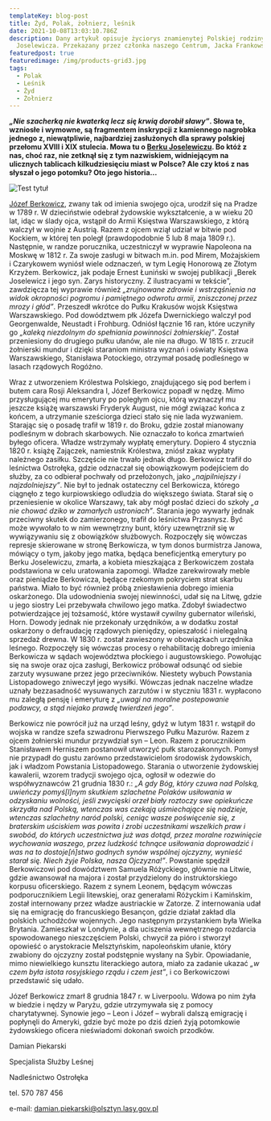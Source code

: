 ```yaml
---
templateKey: blog-post
title: Żyd, Polak, żołnierz, leśnik
date: 2021-10-08T13:03:10.786Z
description: Dany artykuł opisuje życiorys znamienytej Polskiej rodziny Berka i
  Joselewicza. Przekazany przez członka naszego Centrum, Jacka Frankowskiego
featuredpost: true
featuredimage: /img/products-grid3.jpg
tags:
  - Polak
  - Leśnik
  - Żyd
  - Żołnierz
---
```

***„Nie szacherką nie kwaterką lecz się krwią dorobił sławy”*. Słowa te, wzniosłe i wymowne, są fragmentem inskrypcji z kamiennego nagrobka jednego z, niewątpliwie, najbardziej zasłużonych dla sprawy polskiej przełomu XVIII i XIX stulecia. Mowa tu o [Berku Joselewiczu](https://en.wikipedia.org/wiki/Berek_Joselewicz). Bo któż z nas, choć raz, nie zetknął się z tym nazwiskiem, widniejącym na ulicznych tablicach kilkudziesięciu miast w Polsce? Ale czy ktoś z nas słyszał o jego potomku? Oto jego historia…**

![](/img/products-grid2.jpg "Test tytuł")

[Józef Berkowicz](https://en.wikipedia.org/wiki/J%C3%B3zef_Berkowicz), zwany tak od imienia swojego ojca, urodził się na Pradze w 1789 r. W dzieciństwie odebrał żydowskie wykształcenie, a w wieku 20 lat, idąc w ślady ojca, wstąpił do Armii Księstwa Warszawskiego, z którą walczył w wojnie z Austrią. Razem z ojcem wziął udział w bitwie pod Kockiem, w której ten poległ (prawdopodobnie 5 lub 8 maja 1809 r.). Następnie, w randze porucznika, uczestniczył w wyprawie Napoleona na Moskwę w 1812 r. Za swoje zasługi w bitwach m.in. pod Mirem, Możajskiem i Czarykowem wyniósł wiele odznaczeń, w tym Legię Honorową ze Złotym Krzyżem. Berkowicz, jak podaje Ernest Łuniński w swojej publikacji „Berek Joselewicz i jego syn. Zarys historyczny. Z ilustracyami w tekście”, zawdzięcza tej wyprawie również *„zrujnowane zdrowie i wstrząśnienia na widok okropności pogromu i pamiętnego odwrotu armii, zniszczonej przez mrozy i głód”*. Przeszedł wkrótce do Pułku Krakusów wojsk Księstwa Warszawskiego. Pod dowództwem płk Józefa Dwernickiego walczył pod Georgenwalde, Neustadt i Frohburg. Odniósł łącznie 16 ran, które uczyniły go *„kaleką niezdolnym do spełniania powinności żołnierskiej”*. Został przeniesiony do drugiego pułku ułanów, ale nie na długo. W 1815 r. zrzucił żołnierski mundur i dzięki staraniom ministra wyznań i oświaty Księstwa Warszawskiego, Stanisława Potockiego, otrzymał posadę podleśnego w lasach rządowych Rogóżno.

Wraz z utworzeniem Królestwa Polskiego, znajdującego się pod berłem i butem cara Rosji Aleksandra I, Józef Berkowicz popadł w nędzę. Mimo przysługującej mu emerytury po poległym ojcu, którą wyznaczył mu jeszcze książę warszawski Fryderyk August, nie mógł związać końca z końcem, a utrzymanie sześciorga dzieci stało się nie lada wyzwaniem. Starając się o posadę trafił w 1819 r. do Broku, gdzie został mianowany podleśnym w dobrach skarbowych. Nie oznaczało to końca zmartwień byłego oficera. Władze wstrzymały wypłatę emerytury. Dopiero 4 stycznia 1820 r. książę Zajączek, namiestnik Królestwa, zniósł zakaz wypłaty należnego zasiłku. Szczęście nie trwało jednak długo. Berkowicz trafił do leśnictwa Ostrołęka, gdzie odznaczał się obowiązkowym podejściem do służby, za co odbierał pochwały od przełożonych, jako *„najpilniejszy i najzdolniejszy”*. Nie był to jednak ostateczny cel Berkowicza, którego ciągnęło z tego kurpiowskiego odludzia do większego świata. Starał się o przeniesienie w okolice Warszawy, tak aby mógł posłać dzieci do szkoły *„a nie chować dziko w zamarłych ustroniach”*. Starania jego wywarły jednak przeciwny skutek do zamierzonego, trafił do leśnictwa Przasnysz. Być może wywołało to w nim wewnętrzny bunt, który uzewnętrznił się w wywiązywaniu się z obowiązków służbowych. Rozpoczęły się wówczas represje skierowane w stronę Berkowicza, w tym donos burmistrza Janowa, mówiący o tym, jakoby jego matka, będąca beneficjentką emerytury po Berku Joselewiczu, zmarła, a kobieta mieszkająca z Berkowiczem została podstawiona w celu uratowania zapomogi. Władze zarekwirowały meble oraz pieniądze Berkowicza, będące rzekomym pokryciem strat skarbu państwa. Miało to być również próbą zniesławienia dobrego imienia oskarżonego. Dla udowodnienia swojej niewinności, udał się na Litwę, gdzie u jego siostry Lei przebywała chwilowo jego matka. Zdobył świadectwo potwierdzające jej tożsamość, które wystawił cywilny gubernator wileński, Horn. Dowody jednak nie przekonały urzędników, a w dodatku został oskarżony o defraudację rządowych pieniędzy, opieszałość i nielegalną sprzedaż drewna. W 1830 r. został zawieszony w obowiązkach urzędnika leśnego. Rozpoczęły się wówczas procesy o rehabilitację dobrego imienia Berkowicza w sądach województwa płockiego i augustowskiego. Powołując się na swoje oraz ojca zasługi, Berkowicz próbował odsunąć od siebie zarzuty wysuwane przez jego przeciwników. Niestety wybuch Powstania Listopadowego zniweczył jego wysiłki. Wówczas jednak naczelne władze uznały bezzasadność wysuwanych zarzutów i w styczniu 1831 r. wypłacono mu zaległą pensję i emeryturę z *„uwagi na moralne postepowanie podawcy, a stąd niejako prawdę twierdzeń jego”*.

Berkowicz nie powrócił już na urząd leśny, gdyż w lutym 1831 r. wstąpił do wojska w randze szefa szwadronu Pierwszego Pułku Mazurów. Razem z ojcem żołnierski mundur przywdział syn – Leon. Razem z porucznikiem Stanisławem Herniszem postanowił utworzyć pułk starozakonnych. Pomysł nie przypadł do gustu zarówno przedstawicielom środowisk żydowskich, jak i władzom Powstania Listopadowego. Starania o utworzenie żydowskiej kawalerii, wzorem tradycji swojego ojca, ogłosił w odezwie do współwyznawców 21 grudnia 1830 r.: *„A gdy Bóg, który czuwa nad Polską, uwieńczy pomyś\[l]nym skutkiem szlachetne Polaków usiłowania w odzyskaniu wolności, jeśli zwycięski orzeł biały roztoczy swe opiekuńcze skrzydła nad Polską, wtenczas was czekają uśmiechające się nadzieje, wtenczas szlachetny naród polski, ceniąc wasze poświęcenie się, z braterskim uściskiem was powita i zrobi uczestnikami wszelkich praw i swobód, do których uczestnictwa już was dotąd, przez moralne rozwinięcie wychowania waszego, przez ludzkość tchnące usiłowania doprowadzić i was na to dostoje\[ń]stwo godnych synów wspólnej ojczyzny, wynieść starał się. Niech żyje Polska, nasza Ojczyzna!”*. Powstanie spędził Berkowiczowi pod dowództwem Samuela Różyckiego, głównie na Litwie, gdzie awansował na majora i został przydzielony do instruktorskiego korpusu oficerskiego. Razem z synem Leonem, będącym wówczas podporucznikiem Legii litewskiej, oraz generałami Różyckim i Kamińskim, został internowany przez władze austriackie w Zatorze. Z internowania udał się na emigrację do francuskiego Besançon, gdzie działał zakład dla polskich uchodźców wojennych. Jego następnym przystankiem była Wielka Brytania. Zamieszkał w Londynie, a dla uciszenia wewnętrznego rozdarcia spowodowanego nieszczęściem Polski, chwycił za pióro i stworzył opowieść o arystokracie Melsztyńskim, napoleońskim ułanie, który zwabiony do ojczyzny został podstępnie wysłany na Sybir. Opowiadanie, mimo niewielkiego kunsztu literackiego autora, miało za zadanie ukazać *„w czem była istota rosyjskiego rządu i czem jest”*, i co Berkowiczowi przedstawić się udało.

Józef Berkowicz zmarł 8 grudnia 1847 r. w Liverpoolu. Wdowa po nim żyła w biedzie i nędzy w Paryżu, gdzie utrzymywała się z pomocy charytatywnej. Synowie jego – Leon i Józef – wybrali dalszą emigrację i popłynęli do Ameryki, gdzie być może po dziś dzień żyją potomkowie żydowskiego oficera nieświadomi dokonań swoich przodków.

Damian Piekarski

Specjalista Służby Leśnej

Nadleśnictwo Ostrołęka

tel. 570 787 456

e-mail: damian.piekarski@olsztyn.lasy.gov.pl